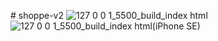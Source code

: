 #   s h o p p e - v 2 
 
![127 0 0 1_5500_build_index html](https://github.com/shar1kova/shoppe/assets/132005538/8ef475f4-21bf-4a36-a6af-a4e073b7c2af)
![127 0 0 1_5500_build_index html(iPhone SE)](https://github.com/shar1kova/shoppe/assets/132005538/46a74fa6-f98c-4658-beee-722436cab6e0)
